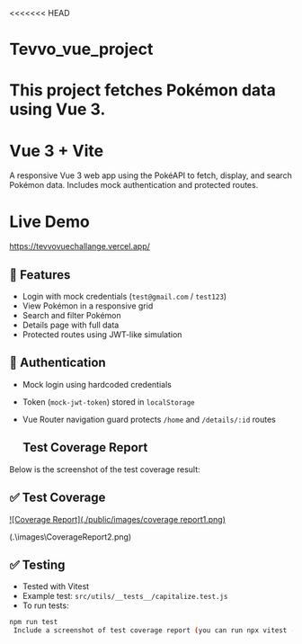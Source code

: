 <<<<<<< HEAD
# Tevvo_vue_project
This project fetches Pokémon data using Vue 3.
=======
# Vue 3 + Vite

A responsive Vue 3 web app using the PokéAPI to fetch, display, and search Pokémon data. Includes mock authentication and protected routes.
# Live Demo
https://tevvovuechallange.vercel.app/
## 🚀 Features
- Login with mock credentials (`test@gmail.com` / `test123`)
- View Pokémon in a responsive grid
- Search and filter Pokémon
- Details page with full data
- Protected routes using JWT-like simulation
  

## 🔐 Authentication
- Mock login using hardcoded credentials
- Token (`mock-jwt-token`) stored in `localStorage`
- Vue Router navigation guard protects `/home` and `/details/:id` routes

  ## Test Coverage Report

Below is the screenshot of the test coverage result:
## ✅ Test Coverage

[![Coverage Report](./public/images/coverage report1.png)](./public/images/coveragereport2.png)


(.\images\CoverageReport2.png)
  
## ✅ Testing
- Tested with Vitest
- Example test: `src/utils/__tests__/capitalize.test.js`
- To run tests:
```bash
npm run test
 Include a screenshot of test coverage report (you can run npx vitest --coverage)
